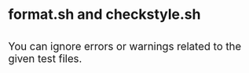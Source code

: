 
<h1 style="font-size: 200%">format.sh and checkstyle.sh</h1>
<br>
<div style="font-size: 150%">
You can ignore errors or warnings related to the given test files.
</div>
